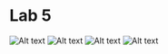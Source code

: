 # Lab 5

![Alt text](https://github.com/FreakishNature/DBLabs/blob/master/lab5/screenshots/ex1.PNG)
![Alt text](https://github.com/FreakishNature/DBLabs/blob/master/lab5/screenshots/ex2.PNG)
![Alt text](https://github.com/FreakishNature/DBLabs/blob/master/lab5/screenshots/ex3.PNG)
![Alt text](https://github.com/FreakishNature/DBLabs/blob/master/lab5/screenshots/ex4.PNG)
